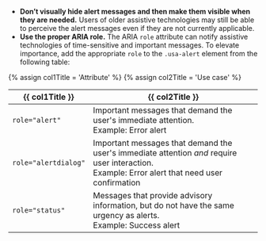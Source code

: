- **Don’t visually hide alert messages and then make them visible when they are needed.** Users of older assistive technologies may still be able to perceive the alert messages even if they are not currently applicable.
- **Use the proper ARIA role.** The ARIA `role` attribute can notify assistive technologies of time-sensitive and important messages. To elevate importance, add the appropriate `role` to the `.usa-alert` element from the following table:

{% assign col1Title = 'Attribute' %}
{% assign col2Title = 'Use case' %}

<table class="usa-table--borderless site-table-responsive site-table-simple margin-top-2">
  <thead>
      <tr>
        <th scope="col">{{ col1Title }}</th>
        <th scope="col">{{ col2Title }}</th>
      </tr>
    </thead>
    <tbody class="font-lang-3xs">
      <tr>
        <td data-title="{{ col1Title }}">
          <code>role="alert"</code>
        </td>
        <td data-title="{{ col2Title }}">
          Important messages that demand the user's immediate attention.<br/>
          Example: Error alert
        </td>
      </tr>
      <tr>
        <td data-title="{{ col1Title }}">
          <code>role="alertdialog"</code>
        </td>
        <td data-title="{{ col2Title }}">
          Important messages that demand the user's immediate attention <em>and</em> require user interaction.<br/>
          Example: Error alert that need user confirmation
        </td>
      </tr>
      <tr>
        <td data-title="{{ col1Title }}">
          <code>role="status"</code>
        </td>
        <td data-title="{{ col2Title }}">
          Messages that provide advisory information, but do not have the same urgency as alerts.<br/>
          Example: Success alert
        </td>
      </tr>
    </tbody>
</table>